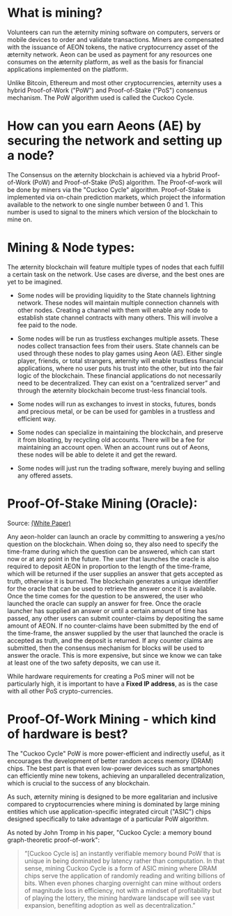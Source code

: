 # What is mining?

Volunteers can run the æternity mining software on computers, servers or mobile devices to order and validate transactions. Miners are compensated with the issuance of AEON tokens, the native cryptocurrency asset of the æternity network. Aeon can be used as payment for any resources one consumes on the æternity platform, as well as the basis for financial applications implemented on the platform.

Unlike Bitcoin, Ethereum and most other cryptocurrencies, æternity uses a hybrid Proof-of-Work ("PoW") and Proof-of-Stake ("PoS") consensus mechanism. The PoW algorithm used is called the Cuckoo Cycle.

# How can you earn Aeons (AE) by securing the network and setting up a node?

The Consensus on the æternity blockchain is achieved via a hybrid Proof-of-Work (PoW) and Proof-of-Stake (PoS) algorithm. The Proof-of-work will be done by miners via the "Cuckoo Cycle" algorithm. Proof-of-Stake is implemented via on-chain prediction markets, which project the information available to the network to one single number between 0 and 1. This number is used to signal to the miners which version of the blockchain to mine on.

# Mining & Node types:

The æternity blockchain will feature multiple types of nodes that each fulfill a certain task on the network. Use cases are diverse, and the best ones are yet to be imagined.

* Some nodes will be providing liquidity to the State channels lightning network. These nodes will maintain multiple connection channels with other nodes. Creating a channel with them will enable any node to establish state channel contracts with many others. This will involve a fee paid to the node.

* Some nodes will be run as trustless exchanges multiple assets. These nodes collect transaction fees from their users. State channels can be used through these nodes to play games using Aeon (AE). Either single player, friends, or total strangers, æternity will enable trustless financial applications, where no user puts his trust into the other, but into the fair logic of the blockchain. These financial applications do not necessarily need to be decentralized. They can exist on a “centralized server” and through the æternity blockchain become trust-less financial tools.

* Some nodes will run as exchanges to invest in stocks, futures, bonds and precious metal, or be can be used for gambles in a trustless and efficient way. 

* Some nodes can specialize in maintaining the blockchain, and preserve it from bloating, by recycling old accounts. There will be a fee for maintaining an account open. When an account runs out of Aeons, these nodes will be able to delete it and get the reward.

* Some nodes will just run the trading software, merely buying and selling any offered assets.

# Proof-Of-Stake Mining (Oracle):

Source: [(White Paper)](http://blockchain.aeternity.com/%C3%A6ternity-blockchain-whitepaper.pdf)

Any aeon-holder can launch an oracle by committing to answering a yes/no question on the blockchain.
When doing so, they also need to specify the time-frame during which the question can be answered, which can start now or at any point in the future. The user that launches the oracle is also required to deposit AEON in proportion to the length of the time-frame, which will be returned if the user supplies an answer that gets accepted as truth, otherwise it is burned. The blockchain generates a unique identifier for the oracle that can be used to retrieve the answer once it is available. Once the time comes for the question to be answered, the user who launched the oracle can supply an answer for free. Once the oracle launcher has supplied an answer or until a certain amount of time has passed, any other users can submit counter-claims by depositing the same amount of AEON. If no counter-claims have been submitted by the end of the time-frame, the answer supplied by the user that launched the oracle is accepted as truth, and the deposit is returned. If any counter claims are submitted, then the consensus mechanism for blocks will be used to answer the oracle. This is more expensive, but since we know we can take at least one of the two safety deposits, we can use it.

While hardware requirements for creating a PoS miner will not be particularly high, it is important to have a **Fixed IP address**, as is the case with all other PoS crypto-currencies.

# Proof-Of-Work Mining - which kind of hardware is best?

The "Cuckoo Cycle" PoW is more power-efficient and indirectly useful, as it encourages the development of better random access memory (DRAM) chips. The best part is that even low-power devices such as smartphones can efficiently mine new tokens, achieving an unparalleled decentralization, which is crucial to the success of any blockchain.

As such, æternity mining is designed to be more egalitarian and inclusive compared to cryptocurrencies where mining is dominated by large mining entities which use application-specific integrated circuit ("ASIC") chips designed specifically to take advantage of a particular PoW algorithm.

As noted by John Tromp in his paper, "Cuckoo Cycle: a memory bound graph-theoretic proof-of-work":
>”[Cuckoo Cycle is] an instantly verifiable memory bound PoW that is unique in being dominated by latency rather than computation. In that sense, mining Cuckoo Cycle is a form of ASIC mining where DRAM chips serve the application of randomly reading and writing billions of bits. When even phones charging overnight can mine without orders of magnitude loss in efficiency, not with a mindset of profitability but of playing the lottery, the mining hardware landscape will see vast expansion, benefiting adoption as well as decentralization.”